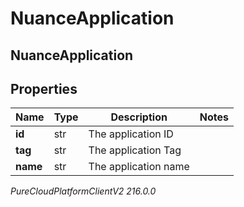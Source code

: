 # NuanceApplication

## NuanceApplication

## Properties

|Name | Type | Description | Notes|
|------------ | ------------- | ------------- | -------------|
| **id** | str | The application ID | |
| **tag** | str | The application Tag | |
| **name** | str | The application name | |



_PureCloudPlatformClientV2 216.0.0_

